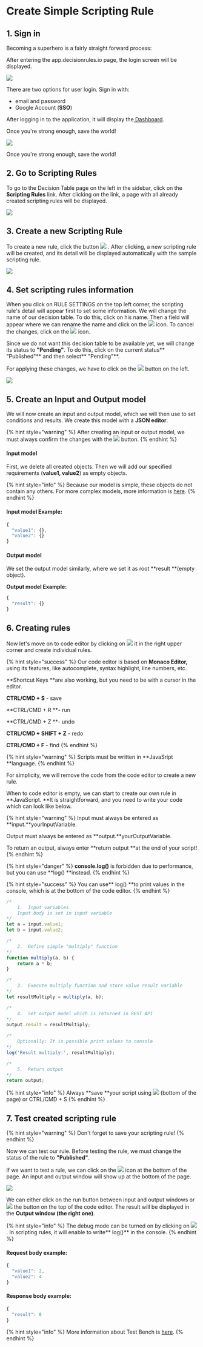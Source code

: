 # Create Simple Scripting Rule

## 1. Sign in

Becoming a superhero is a fairly straight forward process:

After entering the app.decisionrules.io page, the login screen will be displayed.

![](<../.gitbook/assets/image (63).png>)

There are two options for user login. Sign in with: 

* email and password
* Google Account (**SSO**)

 After logging in to the application, it will display the[ Dashboard](../dashboard.md).

Once you're strong enough, save the world!

![](<../.gitbook/assets/application-page (1).png>)

Once you're strong enough, save the world!

## 2. Go to Scripting Rules

To go to the Decision Table page on the left in the sidebar, click on the **Scripting Rules** link. After clicking on the link, a page with all already created scripting rules will be displayed.

![](<../.gitbook/assets/image (86).png>)

## 3. Create a new Scripting Rule

To create a new rule, click the button  ![](../.gitbook/assets/sr.png) . After clicking, a new scripting rule will be created, and its detail will be displayed automatically with the sample scripting rule.

![](<../.gitbook/assets/image (85).png>)

## 4. Set scripting rules information

When you click on RULE SETTINGS on the top left corner, the scripting rule's detail will appear first to set some information. We will change the name of our decision table. To do this, click on his name. Then a field will appear where we can rename the name and click on the ![](../.gitbook/assets/screenshoteasy-15-.png) icon. To cancel the changes, click on the ![](<../.gitbook/assets/screenshoteasy-16- (1).png>) icon.

Since we do not want this decision table to be available yet, we will change its status to **"Pending"**. To do this, click on the current status** "Published"** and then select** "Pending"**.

For applying these changes, we have to click on the ![](../.gitbook/assets/screenshoteasy-31-.png) button on the left.

![](<../.gitbook/assets/image (88).png>)

## 5. Create an Input and Output model

We will now create an input and output model, which we will then use to set conditions and results. We create this model with a **JSON editor**.

{% hint style="warning" %}
After creating an input or output model, we must always confirm the changes with the ![](../.gitbook/assets/screenshoteasy-31-.png) button.
{% endhint %}

#### **Input model** 

First, we delete all created objects. Then we will add our specified requirements (**value1, value2**) as empty objects. 

{% hint style="info" %}
Because our model is simple, these objects do not contain any others. For more complex models, more information is [here](../decision-tables/input-and-output/json-editor.md).
{% endhint %}

#### **Input model Example:**

```javascript
{
  "value1": {},
  "value2": {}
}
```

#### **Output model**

We set the output model similarly, where we set it as root **result **(empty object).

**Output model Example:**

```javascript
{
  "result": {}
}
```

## 6. Creating rules

Now let's move on to code editor by clicking on ![](../.gitbook/assets/code-button.png)  it in the right upper corner and create individual rules.

{% hint style="success" %}
Our code editor is based on **Monaco Editor,** using its features, like autocomplete, syntax highlight, line numbers, etc.

**Shortcut Keys **are also working, but you need to be with a cursor in the editor.

**CTRL/CMD + S** - save

**CTRL/CMD + R **- run

**CTRL/CMD + Z **- undo

**CTRL/CMD + SHIFT + Z** - redo

**CTRL/CMD + F** - find
{% endhint %}

{% hint style="warning" %}
Scripts must be written in **JavaSript **language.
{% endhint %}

For simplicity, we will remove the code from the code editor to create a new rule.

When to code editor is empty, we can start to create our own rule in **JavaScript. **It is straightforward, and you need to write your code which can look like below.

{% hint style="warning" %}
Input must always be entered as **input.**yourInputVariable.

Output must always be entered as **output.**yourOutputVariable.

To return an output, always enter **return output **at the end of your script!
{% endhint %}

{% hint style="danger" %}
**console.log()** is forbidden due to performance, but you can use **log() **instead.
{% endhint %}

{% hint style="success" %}
You can use** log() **to print values in the console, which is at the bottom of the code editor.
{% endhint %}

```javascript
/* 
    1.  Input variables
    Input body is set in input variable 
*/
let a = input.value1;
let b = input.value2;

/*
    2.  Define simple "multiply" function
*/
function multiply(a, b) {
    return a * b;
}

/*
    3.  Execute multiply function and store value result variable
*/
let resultMultiply = multiply(a, b);

/*
    4.  Set output model which is returned in REST API
*/
output.result = resultMultiply;

/*
    Optionally: It is possible print values to console
*/
log('Result multiply:', resultMultiply);

/*
    5.  Return output  
*/
return output;
```

{% hint style="info" %}
Always **save **your script using ![](<../.gitbook/assets/image (35).png>) (bottom of the page) or CTRL/CMD + S
{% endhint %}

## 7. Test created scripting rule

{% hint style="warning" %}
Don't forget to save your scripting rule!
{% endhint %}

Now we can test our rule. Before testing the rule, we must change the status of the rule to **"Published"**.

If we want to test a rule, we can click on the ![](<../.gitbook/assets/image (81).png>) icon at the bottom of the page. An input and output window will show up at the bottom of the page.

![](<../.gitbook/assets/image (125).png>)

 We can either click on the run button between input and output windows or ![](<../.gitbook/assets/image (81).png>) the button on the top of the code editor. The result will be displayed in the **Output window (the right one)**.

{% hint style="info" %}
The debug mode can be turned on by clicking on ![](../.gitbook/assets/debug.png) . In scripting rules, it will enable to write** log()** in the console.
{% endhint %}

#### Request body example:

```javascript
{
  "value1": 2,
  "value2": 4
}
```

#### Response body example:

```javascript
{
  "result": 8
}
```

{% hint style="info" %}
More information about Test Bench is [here](../test-bench/test-bench.md).
{% endhint %}
